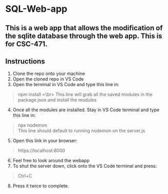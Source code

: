 # SQL-Web-app
This is a web app that allows the modification of the sqlite database through the web app. This is for CSC-471.
---
## Instructions
1. Clone the repo onto your machine
2. Open the cloned repo in VS Code
3. Open the terminal in VS Code and type this line in:
>npm install <\br>
>This line will grab all the saved modules in the package.json and install the modules
4. Once all the modules are installed. Stay in VS Code terminal and type this line in:
>npx nodemon </br>
>This line should default to running nodemon on the server.js
5. Open this link in your browser:
>https://localhost:8000
6. Feel free to look around the webapp
7. To shut the server down, click onto the VS Code terminal and press:
>Ctrl+C
8. Press it twice to complete.